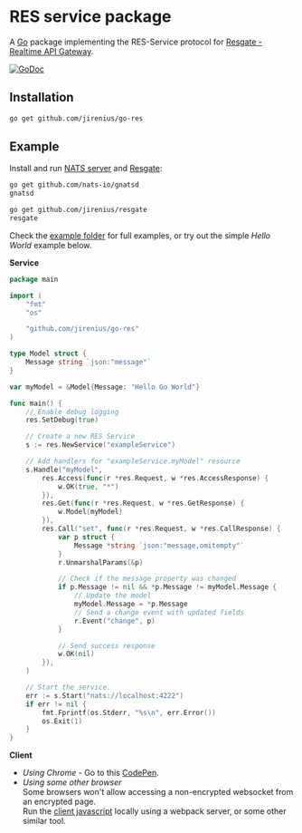 # RES service package

A [Go](http://golang.org) package implementing the RES-Service protocol for [Resgate - Realtime API Gateway](https://github.com/jirenius/resgate).

[![GoDoc](https://godoc.org/github.com/jirenius/go-res?status.svg)](http://godoc.org/github.com/jirenius/go-res)

## Installation

```bash
go get github.com/jirenius/go-res
```

## Example

Install and run [NATS server](https://nats.io/download/nats-io/gnatsd/) and [Resgate](https://github.com/jirenius/resgate):

```bash
go get github.com/nats-io/gnatsd
gnatsd
```
```bash
go get github.com/jirenius/resgate
resgate
```

Check the [example folder](example) for full examples, or try out the simple *Hello World* example below.

**Service**  
```go
package main

import (
	"fmt"
	"os"

	"github.com/jirenius/go-res"
)

type Model struct {
	Message string `json:"message"`
}

var myModel = &Model{Message: "Hello Go World"}

func main() {
	// Enable debug logging
	res.SetDebug(true)

	// Create a new RES Service
	s := res.NewService("exampleService")

	// Add handlers for "exampleService.myModel" resource
	s.Handle("myModel",
		res.Access(func(r *res.Request, w *res.AccessResponse) {
			w.OK(true, "*")
		}),
		res.Get(func(r *res.Request, w *res.GetResponse) {
			w.Model(myModel)
		}),
		res.Call("set", func(r *res.Request, w *res.CallResponse) {
			var p struct {
				Message *string `json:"message,omitempty"`
			}
			r.UnmarshalParams(&p)

			// Check if the message property was changed
			if p.Message != nil && *p.Message != myModel.Message {
				// Update the model
				myModel.Message = *p.Message
				// Send a change event with updated fields
				r.Event("change", p)
			}

			// Send success response
			w.OK(nil)
		}),
	)

	// Start the service.
	err := s.Start("nats://localhost:4222")
	if err != nil {
		fmt.Fprintf(os.Stderr, "%s\n", err.Error())
		os.Exit(1)
	}
}
```

**Client**
* *Using Chrome* - Go to this [CodePen](https://codepen.io/sjirenius/pen/vraZPZ).  
* *Using some other browser*  
Some browsers won't allow accessing a non-encrypted websocket from an encrypted page.  
Run the [client javascript](https://github.com/jirenius/resgate#client) locally using a webpack server, or some other similar tool.


